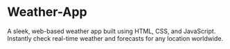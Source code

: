 # Weather-App
A sleek, web-based weather app built using HTML, CSS, and JavaScript. Instantly check real-time weather and forecasts for any location worldwide. 
